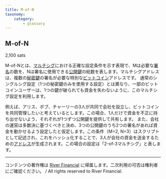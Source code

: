 ```yaml
---
title: M-of-N
taxonomy:
    category:
        - glossary
---
```


## M-of-N
2,100 sats

M-of-Nとは、[マルチシグ](http://lostinbitcoin.jp.testrs.jp/staging/glossary/multisig/)における正確な設定条件を示す表現で、Mは必要な[署名](http://lostinbitcoin.jp.testrs.jp/staging/glossary/signature/)の数を、Nは署名に使用できる[公開鍵](http://lostinbitcoin.jp.testrs.jp/staging/glossary/public_key/)の総数を表します。マルチシグアドレスは、複数の[秘密鍵](http://lostinbitcoin.jp.testrs.jp/staging/glossary/private_key/)の署名が必要な特別な[ビットコイン](http://lostinbitcoin.jp.testrs.jp/staging/glossary/bitcoin/)アドレスです。 通常のシングルシグ設定（1つの秘密鍵のみを使用する設定）とは異なり、一部のビットコインユーザーは、1つの鍵が破られても資金を失わないように、このマルチシグ設定を利用します。

例えば、アリス、ボブ、チャーリーの3人が共同で会社を設立し、ビットコインを共同管理したいと考えているとします。この場合、1人だけで資金を不正に持ち出せないよう、それぞれが1つずつ公開鍵を提供して共有します。 また、会社の運営は多数決に基づくべきと決め、3つの公開鍵のうち2つの署名があれば資金を動かせるよう設定したと仮定します。この条件（M=2, N=3）はスクリプトとして記述され、これをハッシュ化することで、3人が会社の資金を送金するための[アドレス](http://lostinbitcoin.jp.testrs.jp/staging/glossary/address/)が生成されます。この場合の設定は「2-of-3マルチシグ」と表します。

---
コンテンツの著作権は [River Financial](https://river.com/) に帰属します。二次利用の可否は権利者にご確認ください。 / All rights reserved to River Financial.
